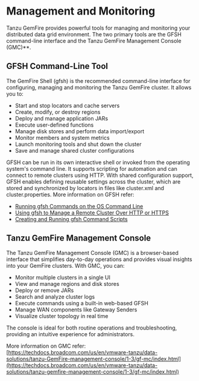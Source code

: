 # Management and Monitoring

Tanzu GemFire provides powerful tools for managing and monitoring your distributed data grid environment. The two primary tools are the GFSH command-line interface and the Tanzu GemFire Management Console (GMC)**.

## GFSH Command-Line Tool

The GemFire Shell (gfsh) is the recommended command-line interface for configuring, managing and monitoring the Tanzu GemFire cluster. It allows you to:

* Start and stop locators and cache servers
* Create, modify, or destroy regions
* Deploy and manage application JARs
* Execute user-defined functions
* Manage disk stores and perform data import/export
* Monitor members and system metrics
* Launch monitoring tools and shut down the cluster
* Save and manage shared cluster configurations

GFSH can be run in its own interactive shell or invoked from the operating system's command line. It supports scripting for automation and can connect to remote clusters using HTTP. With shared configuration support, GFSH enables defining reusable settings across the cluster, which are stored and synchronized by locators in files like cluster.xml and cluster.properties.
More information on GFSH refer:

* [Running gfsh Commands on the OS Command Line](https://techdocs.broadcom.com/us/en/vmware-tanzu/data-solutions/tanzu-GemFire/10-0/gf/tools_modules-gfsh-os_command_line_execution.html#topic_fpf_y1g_tp)
* [Using gfsh to Manage a Remote Cluster Over HTTP or HTTPS](https://techdocs.broadcom.com/us/en/vmware-tanzu/data-solutions/tanzu-GemFire/10-0/gf/configuring-cluster_config-gfsh_remote.html)
* [Creating and Running gfsh Command Scripts](https://techdocs.broadcom.com/us/en/vmware-tanzu/data-solutions/tanzu-GemFire/10-0/gf/tools_modules-gfsh-command_scripting.html#concept_9B2F7550F16C4717831AD40A56922259)

## Tanzu GemFire Management Console

The Tanzu GemFire Management Console (GMC) is a browser-based interface that simplifies day-to-day operations and provides visual insights into your GemFire clusters. With GMC, you can:

* Monitor multiple clusters in a single UI
* View and manage regions and disk stores
* Deploy or remove JARs
* Search and analyze cluster logs
* Execute commands using a built-in web-based GFSH
* Manage WAN components like Gateway Senders
* Visualize cluster topology in real time

The console is ideal for both routine operations and troubleshooting, providing an intuitive experience for administrators.

More information on GMC refer: [https://techdocs.broadcom.com/us/en/vmware-tanzu/data-solutions/tanzu-GemFire-management-console/1-3/gf-mc/index.html](https://techdocs.broadcom.com/us/en/vmware-tanzu/data-solutions/tanzu-gemfire-management-console/1-3/gf-mc/index.html)